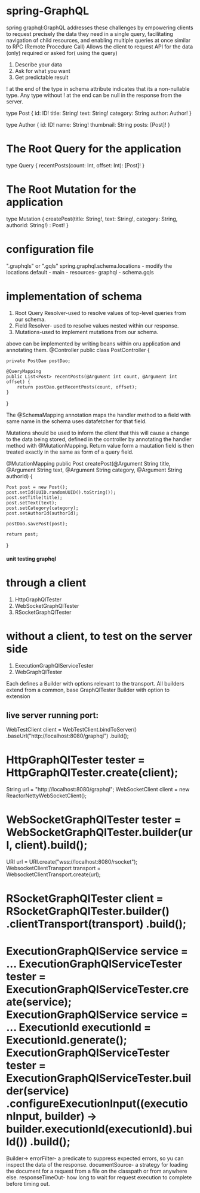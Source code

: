 # spring-GraphQL
spring graphql:GraphQL addresses these challenges by empowering clients to request precisely the data they need in a single query, facilitating navigation of child resources, and enabling multiple queries at once
similar to RPC (Remote Procedure Call)
Allows the client to request API for the data (only) required or asked for( using the query)
1. Describe your data
2. Ask for what you want
3. Get predictable result

! at the end of the type in schema attribute indicates that its a non-nullable type.
Any type without ! at the end can be null in the response from the server.

type Post {
    id: ID!
    title: String!
    text: String!
    category: String
    author: Author!
}

type Author {
    id: ID!
    name: String!
    thumbnail: String
    posts: [Post]!
}

# The Root Query for the application
type Query {
    recentPosts(count: Int, offset: Int): [Post]!
}

# The Root Mutation for the application
type Mutation {
    createPost(title: String!, text: String!, category: String, authorId: String!) : Post!
}

# configuration file
".graphqls" or ".gqls"
spring.graphql.schema.locations - modify the locations
default - main - resources- graphql - schema.gqls

# implementation of schema
1. Root Query Resolver-used to resolve values of top-level queries from our schema.
2. Field Resolver- used to resolve values nested within our response.
3. Mutations-used to implement mutations from our schema.

above can be implemented by writing beans within oru application and annotating them.
@Controller
public class PostController {

    private PostDao postDao;

    @QueryMapping
    public List<Post> recentPosts(@Argument int count, @Argument int offset) {
        return postDao.getRecentPosts(count, offset);
    }
}

The @SchemaMapping annotation maps the handler method to a field with same name in the schema uses datafetcher for that field.

Mutations should be used to inform the client that this will cause a change to the data being stored, defined in the controller by annotating the handler method with @MutationMapping. Return value form a mautation field is then treated exactly in the same as form of a query field.

@MutationMapping
public Post createPost(@Argument String title, @Argument String text,
  @Argument String category, @Argument String authorId) {

    Post post = new Post();
    post.setId(UUID.randomUUID().toString());
    post.setTitle(title);
    post.setText(text);
    post.setCategory(category);
    post.setAuthorId(authorId);

    postDao.savePost(post);

    return post;
}

#### unit testing graphql
# through a client
1. HttpGraphQlTester
2. WebSocketGraphQlTester
3. RSocketGraphQlTester

# without a client, to test on the server side
1. ExecutionGraphQlServiceTester
2. WebGraphQlTester

Each defines a Builder with options relevant to the transport. All builders extend from a common, base GraphQlTester Builder with option to extension

## live server running port:
WebTestClient client =
		WebTestClient.bindToServer()
				.baseUrl("http://localhost:8080/graphql")
				.build();

HttpGraphQlTester tester = HttpGraphQlTester.create(client);
==========================================================================================
String url = "http://localhost:8080/graphql";
WebSocketClient client = new ReactorNettyWebSocketClient();

WebSocketGraphQlTester tester = WebSocketGraphQlTester.builder(url, client).build();
==========================================================================================
URI url = URI.create("wss://localhost:8080/rsocket");
WebsocketClientTransport transport = WebsocketClientTransport.create(url);

RSocketGraphQlTester client = RSocketGraphQlTester.builder()
		.clientTransport(transport)
		.build();
==========================================================================================
ExecutionGraphQlService service = ...
ExecutionGraphQlServiceTester tester = ExecutionGraphQlServiceTester.create(service);
ExecutionGraphQlService service = ...
ExecutionId executionId = ExecutionId.generate();
ExecutionGraphQlServiceTester tester = ExecutionGraphQlServiceTester.builder(service)
		.configureExecutionInput((executionInput, builder) -> builder.executionId(executionId).build())
		.build();
==========================================================================================
Builder->
errorFilter- a predicate to suppress expected errors, so yu can inspect the data of the response.
documentSource- a strategy for loading the document for a request from a file on the classpath or from anywhere else.
responseTimeOut- how long to wait for request execution to complete before timing out.